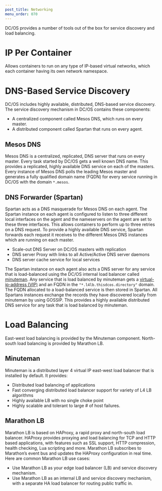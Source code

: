 ```yaml
---
post_title: Networking
menu_order: 070
---
```


DC/OS provides a number of tools out of the box for service discovery and load balancing. 

# IP Per Container
Allows containers to run on any type of IP-based virtual networks, which each container having its own network namespace.

# DNS-Based Service Discovery
DC/OS includes highly available, distributed, DNS-based service discovery. The service discovery mechanism in DC/OS contains these components:

- A centralized component called Mesos DNS, which runs on every master.
- A distributed component called Spartan that runs on every agent. 

## Mesos DNS
Mesos DNS is a centralized, replicated, DNS server that runs on every master. Every task started by DC/OS gets a well known DNS name. This provides a replicated, highly available DNS service on each of the masters. Every instance of Mesos DNS polls the leading Mesos master and generates a fully qualified domain name (FQDN) for every service running in DC/OS with the domain `*.mesos`.  

## DNS Forwarder (Spartan)
Spartan acts as a DNS masquerade for Mesos DNS on each agent. The Spartan instance on each agent is configured to listen to three different local interfaces on the agent and the nameservers on the agent are set to these three interfaces. This allows containers to perform up to three retries on a DNS request. To provide a highly available DNS service, Spartan forwards each request it receives to the different Mesos DNS instances which are running on each master.

- Scale-out DNS Server on DC/OS masters with replication
- DNS server Proxy with links to all Active/Active DNS server daemons
- DNS server cache service for local services


The Spartan instance on each agent also acts a DNS server for any service that is load-balanced using the DC/OS internal load balancer called [minuteman](/docs/1.10/networking/mesos-dns/). Any service that is load balanced by minuteman gets a [virtual-ip-address (VIP)](/docs/1.10/networking/mesos-dns/) and an FQDN in the `"*.l4lb.thisdcos.directory"` domain. The FQDN allocated to a load-balanced service is then stored in Spartan. All Spartans instances exchange the records they have discovered locally from minuteman by using GOSSIP. This provides a highly available distributed DNS service for any task that is load balanced by minuteman.

# Load Balancing
East-west load balancing is provided by the Minuteman component. North-south load balancing is provided by Marathon LB.

## Minuteman
Minuteman is a distributed layer 4 virtual IP east-west load balancer that is installed by default. It provides:

- Distributed load balancing of applications
- Fast converging distributed load balancer support for variety of L4 LB algorithms
- Highly available LB with no single choke point
- Highly scalable and tolerant to large # of host failures.


## Marathon LB
Marathon LB is based on HAProxy, a rapid proxy and north-south load balancer. HAProxy provides proxying and load balancing for TCP and HTTP based applications, with features such as SSL support, HTTP compression, health checking, Lua scripting and more. Marathon LB subscribes to Marathon’s event bus and updates the HAProxy configuration in real time. Here are common Marathon LB use cases:

- Use Marathon LB as your edge load balancer (LB) and service discovery mechanism.
- Use Marathon LB as an internal LB and service discovery mechanism, with a separate HA load balancer for routing public traffic in.
